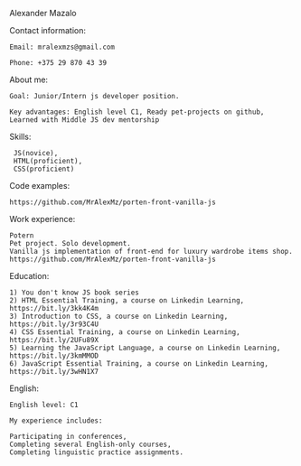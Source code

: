 Alexander Mazalo

Contact information:

    Email: mralexmzs@gmail.com

    Phone: +375 29 870 43 39

About me:

    Goal: Junior/Intern js developer position. 
    
    Key advantages: English level C1, Ready pet-projects on github, Learned with Middle JS dev mentorship
    
Skills: 

     JS(novice), 
     HTML(proficient), 
     CSS(proficient)

Code examples: 

    https://github.com/MrAlexMz/porten-front-vanilla-js

Work experience: 

    Potern 
    Pet project. Solo development.
    Vanilla js implementation of front-end for luxury wardrobe items shop.
    https://github.com/MrAlexMz/porten-front-vanilla-js

Education: 

    1) You don't know JS book series
    2) HTML Essential Training, a course on Linkedin Learning, https://bit.ly/3kk4K4m
    3) Introduction to CSS, a course on Linkedin Learning, https://bit.ly/3r93C4U
    4) CSS Essential Training, a course on Linkedin Learning, https://bit.ly/2UFu89X
    5) Learning the JavaScript Language, a course on Linkedin Learning, https://bit.ly/3kmMMOD
    6) JavaScript Essential Training, a course on Linkedin Learning, https://bit.ly/3wHN1X7

English: 

    English level: C1

    My experience includes: 
   
    Participating in conferences, 
    Completing several English-only courses, 
    Completing linguistic practice assignments.
